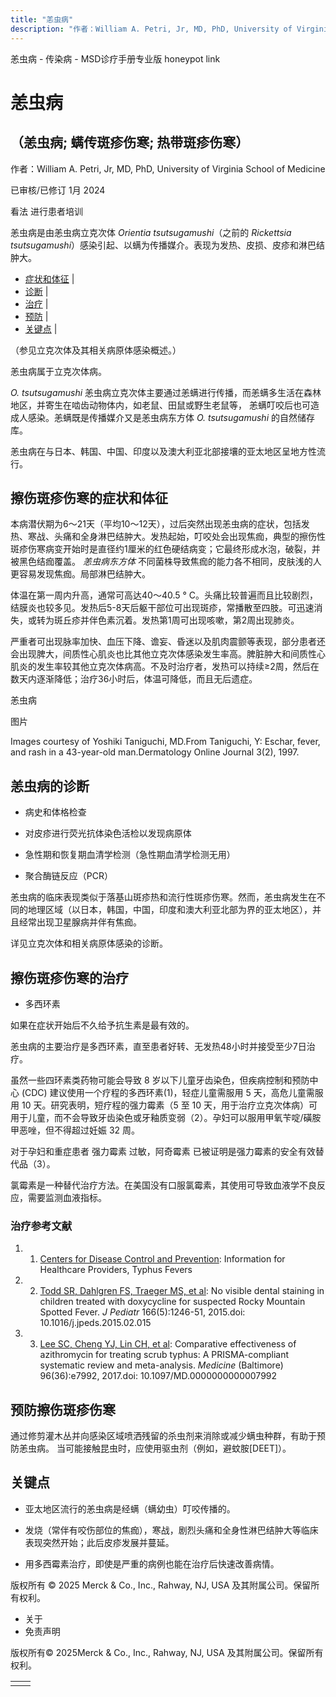 ```yaml
---
title: "恙虫病"
description: "作者：William A. Petri, Jr, MD, PhD, University of Virginia School of Medicine"
---
```


﻿恙虫病 \- 传染病 \- MSD诊疗手册专业版 honeypot link

# 恙虫病

## （恙虫病; 螨传斑疹伤寒; 热带斑疹伤寒）

作者：William A. Petri, Jr, MD, PhD, University of Virginia School of Medicine

已审核/已修订 1月 2024

看法 进行患者培训

恙虫病是由恙虫病立克次体 _Orientia tsutsugamushi_（之前的 _Rickettsia tsutsugamushi_）感染引起、以螨为传播媒介。表现为发热、皮损、皮疹和淋巴结肿大。

- [症状和体征](#症状和体征_v1009411_zh) \|
- [诊断](#诊断_v1009415_zh) \|
- [治疗](#治疗_v1009419_zh) \|
- [预防](#预防_v42290865_zh) \|
- [关键点](#关键点_v29335661_zh) \|

（参见立克次体及其相关病原体感染概述。）

恙虫病属于立克次体病。

_O. tsutsugamushi_ 恙虫病立克次体主要通过恙螨进行传播，而恙螨多生活在森林地区，并寄生在啮齿动物体内，如老鼠、田鼠或野生老鼠等， 恙螨叮咬后也可造成人感染。恙螨既是传播媒介又是恙虫病东方体 _O. tsutsugamushi_ 的自然储存库。

恙虫病在与日本、韩国、中国、印度以及澳大利亚北部接壤的亚太地区呈地方性流行。

## 擦伤斑疹伤寒的症状和体征

本病潜伏期为6～21天（平均10～12天），过后突然出现恙虫病的症状，包括发热、寒战、头痛和全身淋巴结肿大。发热起始，叮咬处会出现焦痂，典型的擦伤性斑疹伤寒病变开始时是直径约1厘米的红色硬结病变；它最终形成水泡，破裂，并被黑色结痂覆盖。 _恙虫病东方体_ 不同菌株导致焦痂的能力各不相同，皮肤浅的人更容易发现焦痂。局部淋巴结肿大。

体温在第一周内升高，通常可高达40～40.5 ° C。头痛比较普遍而且比较剧烈，结膜炎也较多见。发热后5-8天后躯干部位可出现斑疹，常播散至四肢。可迅速消失，或转为斑丘疹并伴色素沉着。发热第1周可出现咳嗽，第2周出现肺炎。

严重者可出现脉率加快、血压下降、谵妄、昏迷以及肌肉震颤等表现，部分患者还会出现脾大，间质性心肌炎也比其他立克次体感染发生率高。脾脏肿大和间质性心肌炎的发生率较其他立克次体病高。不及时治疗者，发热可以持续≥2周，然后在数天内逐渐降低；治疗36小时后，体温可降低，而且无后遗症。

恙虫病



图片

Images courtesy of Yoshiki Taniguchi, MD.From Taniguchi, Y: Eschar, fever, and rash in a 43-year-old man.Dermatology Online Journal 3(2), 1997.

## 恙虫病的诊断

- 病史和体格检查

- 对皮疹进行荧光抗体染色活检以发现病原体

- 急性期和恢复期血清学检测（急性期血清学检测无用）

- 聚合酶链反应（PCR）


恙虫病的临床表现类似于落基山斑疹热和流行性斑疹伤寒。然而，恙虫病发生在不同的地理区域（以日本，韩国，中国，印度和澳大利亚北部为界的亚太地区），并且经常出现卫星腺病并伴有焦痂。

详见立克次体和相关病原体感染的诊断。

## 擦伤斑疹伤寒的治疗

- 多西环素


如果在症状开始后不久给予抗生素是最有效的。

恙虫病的主要治疗是多西环素，直至患者好转、无发热48小时并接受至少7日治疗。

虽然一些四环素类药物可能会导致 8 岁以下儿童牙齿染色，但疾病控制和预防中心 (CDC) 建议使用一个疗程的多西环素(1)，轻症儿童需服用 5 天，高危儿童需服用 10 天。研究表明，短疗程的强力霉素（5 至 10 天，用于治疗立克次体病）可用于儿童，而不会导致牙齿染色或牙釉质变弱（2）。孕妇可以服用甲氧苄啶/磺胺甲恶唑，但不得超过妊娠 32 周。

对于孕妇和重症患者 强力霉素 过敏，阿奇霉素 已被证明是强力霉素的安全有效替代品（3）。

氯霉素是一种替代治疗方法。在美国没有口服氯霉素，其使用可导致血液学不良反应，需要监测血液指标。

### 治疗参考文献

1. 1. [Centers for Disease Control and Prevention](https://www.cdc.gov/typhus/healthcare-providers/index.html): Information for Healthcare Providers, Typhus Fevers

2. 2. [Todd SR, Dahlgren FS, Traeger MS, et al](https://pubmed.ncbi.nlm.nih.gov/25794784/): No visible dental staining in children treated with doxycycline for suspected Rocky Mountain Spotted Fever. _J Pediatr_ 166(5):1246-51, 2015.doi: 10.1016/j.jpeds.2015.02.015

3. 3. [Lee SC, Cheng YJ, Lin CH, et al](https://www.ncbi.nlm.nih.gov/pmc/articles/PMC6392745/): Comparative effectiveness of azithromycin for treating scrub typhus: A PRISMA-compliant systematic review and meta-analysis. _Medicine_ (Baltimore) 96(36):e7992, 2017.doi: 10.1097/MD.0000000000007992


## 预防擦伤斑疹伤寒

通过修剪灌木丛并向感染区域喷洒残留的杀虫剂来消除或减少螨虫种群，有助于预防恙虫病。 当可能接触昆虫时，应使用驱虫剂（例如，避蚊胺\[DEET\]）。

## 关键点

- 亚太地区流行的恙虫病是经螨（螨幼虫）叮咬传播的。

- 发烧（常伴有咬伤部位的焦痂），寒战，剧烈头痛和全身性淋巴结肿大等临床表现突然开始；此后皮疹发展并蔓延。

- 用多西霉素治疗，即使是严重的病例也能在治疗后快速改善病情。




版权所有 © 2025
Merck & Co., Inc., Rahway, NJ, USA 及其附属公司。保留所有权利。

- 关于
- 免责声明

版权所有© 2025Merck & Co., Inc., Rahway, NJ, USA 及其附属公司。保留所有权利。

|     |     |
| --- | --- |
|  |  |